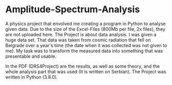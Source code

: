 # Amplitude-Spectrum-Analysis
A physics project that envolved me creating a program in Python to analyse given data.
Due to the size of the Excel-Files (800Mb per file, 2x files), they are not uploaded here.
The Project is about data analysis. I was given a huge data set. That data was taken from cosmic radiation that fell on Belgrade over a year's time (the date when it was collected was not given to me). My task was to transform the measured data into something that was presentable and usable.

In the PDF (DRS4Project) are the results, as well as some theory, and the whole analysis part that was used (It is written on Serbian).
The Project was written in Python (3.8.0). 

